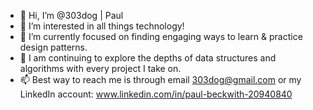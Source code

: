 - 👋 Hi, I’m @303dog | Paul
- 👀 I’m interested in all things technology!
- 🌱 I’m currently focused on finding engaging ways to learn & practice design patterns. 
- 💞️ I am continuing to explore the depths of data structures and algorithms with every project I take on.
- 📫 Best way to reach me is through email 303dog@gmail.com or my LinkedIn account: www.linkedin.com/in/paul-beckwith-20940840

<!---
303dog/303dog is a ✨ special ✨ repository because its `README.md` (this file) appears on your GitHub profile.
You can click the Preview link to take a look at your changes.
--->

